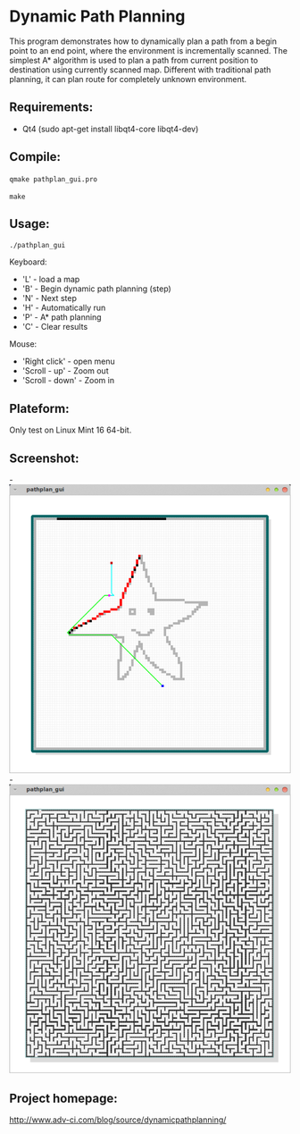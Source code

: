 # Dynamic Path Planning

This program demonstrates how to dynamically plan a path from a begin point to an end point, where the environment is incrementally scanned. The simplest A* algorithm is used to plan a path from current position to destination using currently scanned map. Different with traditional path planning, it can plan route for completely unknown environment.


## Requirements:
* Qt4 (sudo apt-get install libqt4-core libqt4-dev)


## Compile:
`qmake pathplan_gui.pro`

`make`


## Usage:
```
./pathplan_gui
```

Keyboard:
* 'L' - load a map
* 'B' - Begin dynamic path planning (step)
* 'N' - Next step
* 'H' - Automatically run
* 'P' - A* path planning
* 'C' - Clear results

Mouse:
* 'Right click' - open menu
* 'Scroll - up' - Zoom out
* 'Scroll - down' - Zoom in


## Plateform:
Only test on Linux Mint 16 64-bit. 


## Screenshot:
-![alt text](https://raw.githubusercontent.com/bushuhui/dynamicPathPlanning/master/screenshot_1.png "Screenshot 1")
-![alt text](https://raw.githubusercontent.com/bushuhui/dynamicPathPlanning/master/screenshot_2.png "Screenshot 2")


## Project homepage:
http://www.adv-ci.com/blog/source/dynamicpathplanning/
